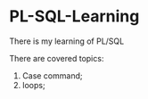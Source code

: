 # PL-SQL-Learning
There is my learning of PL/SQL

There are covered topics:
  1. Case command;
  2. loops;
